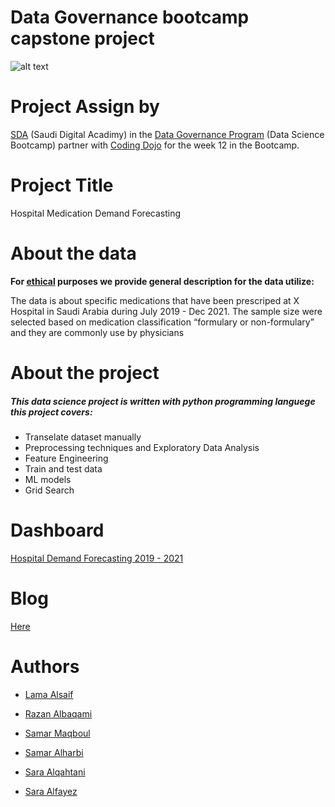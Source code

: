 



# Data Governance bootcamp capstone project 

![alt text](https://sda.edu.sa/bc/img/sda_logo.png)

# Project Assign by

[SDA](https://sda.edu.sa) (Saudi Digital Acadimy) in the [Data Governance Program](https://github.com/mhkhoraidah/SDA-Python-Dash-Project/files/7786003/Data.Governance.Program.Calendar.pdf) (Data Science Bootcamp) partner with [Coding Dojo](https://www.codingdojo.com) for the week 12 in the Bootcamp.

# Project Title

Hospital Medication Demand Forecasting

# About the data

**For <u>ethical</u> purposes we provide general description for the data utilize:**  

<p>The data is about specific medications that have been prescriped at X Hospital in Saudi Arabia during July 2019 - Dec 2021.
  The sample size were selected based on medication classification “formulary or non-formulary” and they are commonly use by physicians</p>
  
# About the project

##### This data science project is written with python programming languege this project covers:

* Transelate dataset manually 
* Preprocessing techniques and Exploratory Data Analysis
* Feature Engineering
* Train and test data
* ML models
* Grid Search

# Dashboard 

<a href="https://public.tableau.com/views/HospitalDemandForecasting/Forecasting?:language=en-US&:display_count=n&:origin=viz_share_link" target="_blank">Hospital Demand Forecasting 2019 - 2021</a>


# Blog 

<a href="https://intheloopteam.blogspot.com/2022/01/hospital-mediaction-demand-forecasting.html" target="_blank">Here</a>

# Authors

* [Lama Alsaif]()

* [Razan Albaqami](https://www.linkedin.com/in/razanalbaqami/)

* [Samar Maqboul](http://linkedin.com/in/samar-maqboul-93a407207)

* [Samar Alharbi](https://www.linkedin.com/in/samar-saud-3a007619b)

* [Sara Alqahtani](http://linkedin.com/in/sara-alqahtani-6b5228197)

* [Sara Alfayez](http://linkedin.com/in/sarah-alfayez)

  
